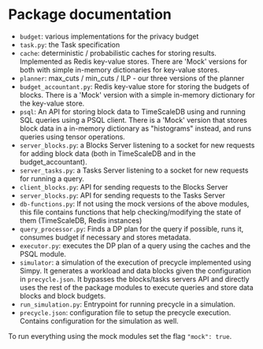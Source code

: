 # Package documentation

- `budget`: various implementations for the privacy budget
- `task.py`: the Task specification
- `cache`: deterministic / probabilistic caches for storing results. Implemented as Redis key-value stores. There are 'Mock' versions for both with simple in-memory dictionaries for key-value stores.
- `planner`: max_cuts / min_cuts / ILP - our three versions of the planner
- `budget_accountant.py`: Redis key-value store for storing the budgets of blocks. There is a 'Mock' version with a simple in-memory dictionary for the key-value store.
- `psql`: An API for storing block data to TimeScaleDB using and running SQL queries using a PSQL client.  There is a 'Mock' version that stores block data in a in-memory dictionary as "histograms" instead, and runs queries using tensor operations.
- `server_blocks.py`: a Blocks Server listening to a socket for new requests for adding block data (both in TimeScaleDB and in the budget_accountant).
- `server_tasks.py`: a Tasks Server listening to a socket for new requests for running a query.
- `client_blocks.py`: API for sending requests to the Blocks Server
- `server_blocks.py`: API for sending requests to the Tasks Server
- `db-functions.py`: If not using the mock versions of the above modules, this file contains functions that help checking/modifying the state of them (TimeScaleDB, Redis instances)
- `query_processor.py`: Finds a DP plan for the query if possible, runs it, consumes budget if necessary and stores metadata.
- `executor.py`: executes the DP plan of a query using the caches and the PSQL module.
- `simulator`: a simulation of the execution of precycle implemented using Simpy. It generates a workload and data blocks given the configuration in `precycle.json`. It bypasses the blocks/tasks servers API and directly uses the rest of the package modules to execute queries and store data blocks and block budgets.
- `run_simulation.py`: Entrypoint for running precycle in a simulation.
- `precycle.json`: configuration file to setup the precycle execution. Contains configuration for the simulation as well. 

To run everything using the mock modules set the flag `"mock": true`.
